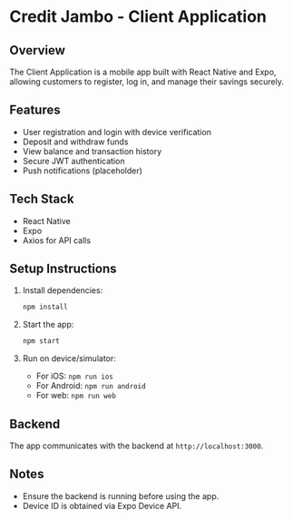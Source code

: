 # Credit Jambo - Client Application

## Overview
The Client Application is a mobile app built with React Native and Expo, allowing customers to register, log in, and manage their savings securely.

## Features
- User registration and login with device verification
- Deposit and withdraw funds
- View balance and transaction history
- Secure JWT authentication
- Push notifications (placeholder)

## Tech Stack
- React Native
- Expo
- Axios for API calls

## Setup Instructions

1. Install dependencies:
   ```bash
   npm install
   ```

2. Start the app:
   ```bash
   npm start
   ```

3. Run on device/simulator:
   - For iOS: `npm run ios`
   - For Android: `npm run android`
   - For web: `npm run web`

## Backend
The app communicates with the backend at `http://localhost:3000`.

## Notes
- Ensure the backend is running before using the app.
- Device ID is obtained via Expo Device API.
